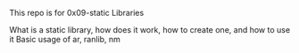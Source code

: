 This repo is for 0x09-static Libraries

What is a static library, how does it work, how to create one, and how to use it
Basic usage of ar, ranlib, nm
